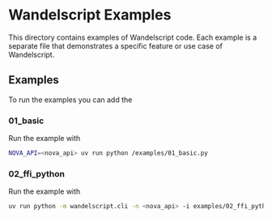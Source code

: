 # Wandelscript Examples

This directory contains examples of Wandelscript code. Each example is a separate file that demonstrates a 
specific feature or use case of Wandelscript.

## Examples

To run the examples you can add the 

### 01_basic

Run the example with

```bash
NOVA_API=<nova_api> uv run python /examples/01_basic.py
```

### 02_ffi_python

Run the example with

```bash
uv run python -m wandelscript.cli -n <nova_api> -i examples/02_ffi_python.py examples/02_ffi_python.ws
```
